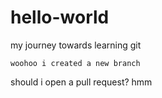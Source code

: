 # hello-world
my journey towards learning git


`woohoo i created a new branch`


should i open a pull request? hmm

